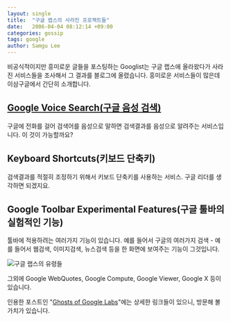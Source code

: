 ```yaml
---
layout: single
title:  "구글 랩스의 사라진 프로젝트들"
date:   2006-04-04 08:12:14 +09:00
categories: gossip
tags: google
author: Samgu Lee
---
```

비공식적이지만 흥미로운 글들을 포스팅하는 Googlist는 구글 랩스에 올라왔다가 사라진 서비스들을 조사해서 그 결과를 블로그에 올렸습니다. 흥미로운 서비스들이 많은데 이삼구글에서 간단히 소개합니다.

## [Google Voice Search(구글 음성 검색)](http://labs1.google.com/gvs.html)

구글에 전화를 걸어 검색어를 음성으로 말하면 검색결과를 음성으로 알려주는 서비스입니다. 이 것이 가능할까요?

## Keyboard Shortcuts(키보드 단축키)

검색결과를 적절히 조정하기 위해서 키보드 단축키를 사용하는 서비스. 구글 리더를 생각하면 되겠지요.

## Google Toolbar Experimental Features(구글 툴바의 실험적인 기능)

툴바에 적용하려는 여러가지 기능이 있습니다. 예를 들어서 구글의 여러가지 검색 - 예를 들어서 웹검색, 이미지검색, 뉴스검색 등을 한 화면에 보여주는 기능이 그것입니다.

![구글 랩스의 유령들](https://static.flickr.com/41/122481073_7cbf0bb849_o.jpg)

그외에 Google WebQuotes, Google Compute, Google Viewer, Google X 등이 있습니다.

인용한 포스트인 "[Ghosts of Google Labs](http://thegooglist.blogspot.com/2006/04/ghosts-of-google-labs.html)"에는 상세한 링크들이 있으니, 방문해 볼 가치가 있습니다.
